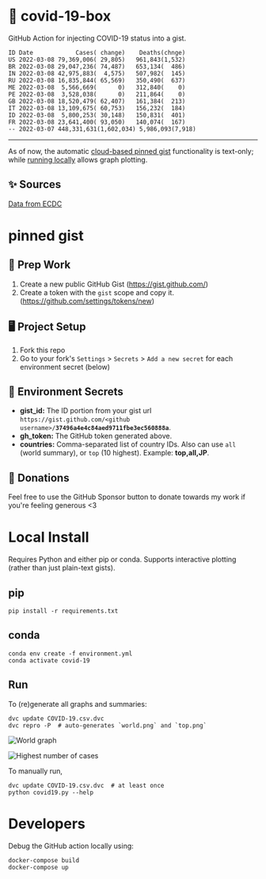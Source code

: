 # 🏥 covid-19-box

GitHub Action for injecting COVID-19 status into a gist.

```
ID Date            Cases( change)    Deaths(chnge)
US 2022-03-08 79,369,006( 29,805)   961,843(1,532)
BR 2022-03-08 29,047,236( 74,487)   653,134(  486)
IN 2022-03-08 42,975,883(  4,575)   507,982(  145)
RU 2022-03-08 16,835,844( 65,569)   350,490(  637)
ME 2022-03-08  5,566,669(      0)   312,840(    0)
PE 2022-03-08  3,528,038(      0)   211,864(    0)
GB 2022-03-08 18,520,479( 62,407)   161,384(  213)
IT 2022-03-08 13,109,675( 60,753)   156,232(  184)
ID 2022-03-08  5,800,253( 30,148)   150,831(  401)
FR 2022-03-08 23,641,400( 93,050)   140,074(  167)
-- 2022-03-07 448,331,631(1,602,034) 5,986,093(7,918)
```

---

As of now, the automatic [cloud-based pinned gist](#pinned-gist) functionality is text-only;
while [running locally](#local-install) allows graph plotting.

## ✨ Sources

[Data from ECDC](https://www.ecdc.europa.eu/en/publications-data/download-todays-data-geographic-distribution-covid-19-cases-worldwide)

# pinned gist

## 🎒 Prep Work
1. Create a new public GitHub Gist (https://gist.github.com/)
1. Create a token with the `gist` scope and copy it. (https://github.com/settings/tokens/new)

## 🖥 Project Setup
1. Fork this repo
1. Go to your fork's `Settings` > `Secrets` > `Add a new secret` for each environment secret (below)

## 🤫 Environment Secrets
- **gist_id:** The ID portion from your gist url `https://gist.github.com/<github username>/`**`37496a4e4c84aed9711fbe3ec560888a`**.
- **gh_token:** The GitHub token generated above.
- **countries:** Comma-separated list of country IDs. Also can use `all` (world summary), or `top` (10 highest). Example: **top,all,JP**.

## 💸 Donations

Feel free to use the GitHub Sponsor button to donate towards my work if you're feeling generous <3

# Local Install

Requires Python and either pip or conda. Supports interactive plotting (rather than just plain-text gists).

## pip

```
pip install -r requirements.txt
```

## conda

```
conda env create -f environment.yml
conda activate covid-19
```

## Run

To (re)generate all graphs and summaries:

```
dvc update COVID-19.csv.dvc
dvc repro -P  # auto-generates `world.png` and `top.png`
```

![World graph](world.png)

![Highest number of cases](top.png)

To manually run,

```
dvc update COVID-19.csv.dvc  # at least once
python covid19.py --help
```

# Developers

Debug the GitHub action locally using:

```
docker-compose build
docker-compose up
```
